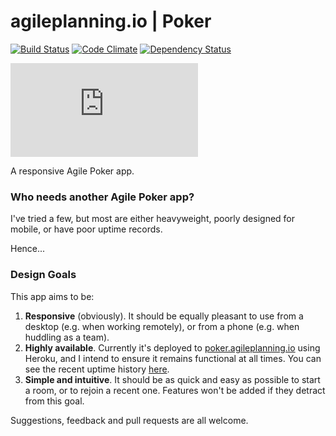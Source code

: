 # agileplanning.io | Poker

[![Build Status](https://travis-ci.org/jbrunton/agileplanning-io-poker.png)](https://travis-ci.org/jbrunton/agileplanning-io-poker)
[![Code Climate](https://codeclimate.com/github/jbrunton/agileplanning-io-poker/badges/gpa.svg)](https://codeclimate.com/github/jbrunton/agileplanning-io-poker)
[![Dependency Status](https://gemnasium.com/jbrunton/agileplanning-io-poker.svg)](https://gemnasium.com/jbrunton/agileplanning-io-poker)

[![Uptime](https://www.statuscake.com/App/button/index.php?Track=ti3MFK9J6X&Days=7&Design=1)](http://status.agileplanning.io)

A responsive Agile Poker app.

### Who needs another Agile Poker app?

I've tried a few, but most are either heavyweight, poorly designed for mobile, or have poor uptime records.

Hence...

### Design Goals

This app aims to be:

1. **Responsive** (obviously).  It should be equally pleasant to use from a desktop (e.g. when working remotely), or from a phone (e.g. when huddling as a team).
2. **Highly available**.  Currently it's deployed to [poker.agileplanning.io](http://poker.agileplanning.io) using Heroku, and I intend to ensure it remains functional at all times.  You can see the recent uptime history [here](http://status.agileplanning.io).
3. **Simple and intuitive**.  It should be as quick and easy as possible to start a room, or to rejoin a recent one.  Features won't be added if they detract from this goal.

Suggestions, feedback and pull requests are all welcome.
